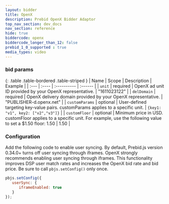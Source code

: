 ```yaml
---
layout: bidder
title: OpenX
description: Prebid OpenX Bidder Adaptor
top_nav_section: dev_docs
nav_section: reference
hide: true
biddercode: openx
biddercode_longer_than_12: false
prebid_1_0_supported : true
media_types: video
---
```




### bid params

{: .table .table-bordered .table-striped }
| Name | Scope | Description | Example |
| :--- | :---- | :---------- | :------ |
| `unit` | required | OpenX ad unit ID provided by your OpenX representative. | "1611023122" |
| `delDomain` | required | OpenX delivery domain provided by your OpenX representative.  | "PUBLISHER-d.openx.net" |
| `customParams` | optional | User-defined targeting key-value pairs. customParams applies to a specific unit. | `{key1: "v1", key2: ["v2","v3"]}` |
| `customFloor` | optional | Minimum price in USD. customFloor applies to a specific unit. For example, use the following value to set a $1.50 floor: 1.50 | 1.50 |


### Configuration
Add the following code to enable user syncing. By default, Prebid.js version 0.34.0+ turns off user syncing through iframes. OpenX strongly recommends enabling user syncing through iframes. This functionality improves DSP user match rates and increases the OpenX bid rate and bid price. Be sure to call `pbjs.setConfig()` only once.

```javascript
pbjs.setConfig({
   userSync: {
      iframeEnabled: true
   }
});
```
